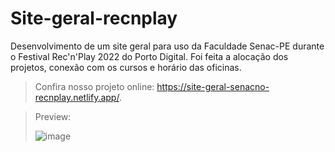 # Site-geral-recnplay

Desenvolvimento de um site geral para uso da Faculdade Senac-PE durante o Festival Rec'n'Play 2022 do Porto Digital.
Foi feita a alocação dos projetos, conexão com os cursos e horário das oficinas.


> Confira nosso projeto online: https://site-geral-senacno-recnplay.netlify.app/.

> Preview:
> 
> ![image](https://user-images.githubusercontent.com/96557105/203657263-39a743af-877d-445e-9109-a186bc5b6f14.png)
